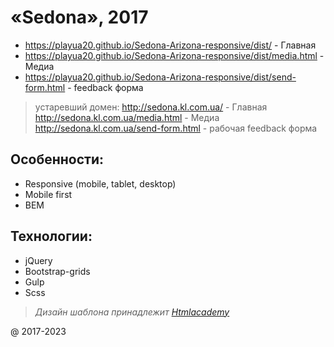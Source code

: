# «Sedona», 2017

 * https://playua20.github.io/Sedona-Arizona-responsive/dist/ - Главная
 * https://playua20.github.io/Sedona-Arizona-responsive/dist/media.html - Медиа
 * https://playua20.github.io/Sedona-Arizona-responsive/dist/send-form.html - feedback форма
 
 > устаревший домен:
 > http://sedona.kl.com.ua/ - Главная
 > http://sedona.kl.com.ua/media.html - Медиа
 > http://sedona.kl.com.ua/send-form.html - рабочая feedback форма

## Особенности:
 * Responsive (mobile, tablet, desktop)
 * Mobile first
 * BEM
 
## Технологии:
 * jQuery
 * Bootstrap-grids
 * Gulp
 * Scss

> *Дизайн шаблона принадлежит [Htmlacademy](htmlacademy.ru)* 

@ 2017-2023
